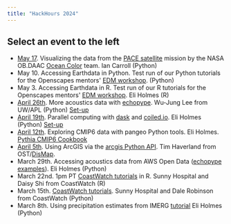 ```yaml
---
title: "HackHours 2024"
---
```


## Select an event to the left

* [May 17](2024-05-17-ocean-color/index.qmd). Visualizing the data from the [PACE satellite](https://pace.oceansciences.org/home.htm) mission by the NASA OB.DAAC [Ocean Color](https://oceancolor.gsfc.nasa.gov/resources/docs/tutorials/) team. Ian Carroll (Python)
* May 10. Accessing Earthdata in Python. Test run of our Python tutorials for the Openscapes mentors' [EDM workshop](https://nmfs-opensci.github.io/EDMW-EarthData-Workshop-2024/). (Python)
* May 3. Accessing Earthdata in R. Test run of our R tutorials for the Openscapes mentors' [EDM workshop](https://nmfs-opensci.github.io/EDMW-EarthData-Workshop-2024/). Eli Holmes (R)
* [April 26th](2024-04-26-echopype/index.qmd). More acoustics data with [echopype](https://echopype.readthedocs.io/en/stable/).  Wu-Jung Lee from UW/APL (Python)
 [Set-up](https://youtu.be/FqzaVS7UpHs)
* [April 19th](2024-04-19-dask/index.qmd). Parallel computing with [dask](https://www.dask.org/) and [coiled.io](https://www.coiled.io/).  Eli Holmes (Python)
 [Set-up](https://youtu.be/FqzaVS7UpHs)
* [April 12th](2024-04-12-cmip6/index.qmd). Exploring CMIP6 data with pangeo Python tools. Eli Holmes. [Pythia CMIP6 Cookbook](https://projectpythia.org/cmip6-cookbook/README.html)
* [April 5th](2024-04-05-ArcGIS/index.qmd). Using ArcGIS via the [arcgis Python API](https://developers.arcgis.com/python). Tim Haverland from OST/[DisMap](https://apps-st.fisheries.noaa.gov/dismap/).
* March 29th. Accessing acoustics data from AWS Open Data ([echopype examples](https://github.com/OSOceanAcoustics/echopype-examples)). Eli Holmes (Python)
* March 22nd. 1pm PT [CoastWatch tutorials](https://github.com/coastwatch-training/Workshops/tree/main) in R. Sunny Hospital and Daisy Shi from CoastWatch (R)
* March 15th. [CoastWatch tutorials](https://github.com/coastwatch-training/Workshops/tree/main). Sunny Hospital and Dale Robinson from CoastWatch (Python)
* March 8th. Using precipitation estimates from IMERG [tutorial](https://nasa-openscapes.github.io/2023-Cloud-Workshop-AGU/tutorials/Earthdata_Subset_and_Plot.html) Eli Holmes (Python)

